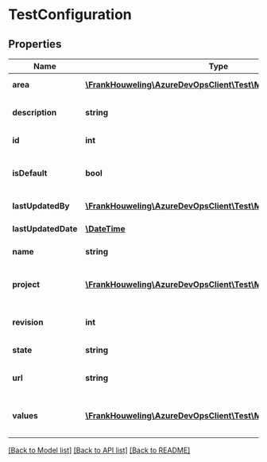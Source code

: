 # TestConfiguration

## Properties
Name | Type | Description | Notes
------------ | ------------- | ------------- | -------------
**area** | [**\FrankHouweling\AzureDevOpsClient\Test\Model\ShallowReference**](ShallowReference.md) | Area of the configuration | [optional] 
**description** | **string** | Description of the configuration | [optional] 
**id** | **int** | Id of the configuration | [optional] 
**isDefault** | **bool** | Is the configuration a default for the test plans | [optional] 
**lastUpdatedBy** | [**\FrankHouweling\AzureDevOpsClient\Test\Model\IdentityRef**](IdentityRef.md) | Last Updated By  Reference | [optional] 
**lastUpdatedDate** | [**\DateTime**](\DateTime.md) | Last Updated Data | [optional] 
**name** | **string** | Name of the configuration | [optional] 
**project** | [**\FrankHouweling\AzureDevOpsClient\Test\Model\ShallowReference**](ShallowReference.md) | Project to which the configuration belongs | [optional] 
**revision** | **int** | Revision of the the configuration | [optional] 
**state** | **string** | State of the configuration | [optional] 
**url** | **string** | Url of Configuration Resource | [optional] 
**values** | [**\FrankHouweling\AzureDevOpsClient\Test\Model\NameValuePair[]**](NameValuePair.md) | Dictionary of Test Variable, Selected Value | [optional] 

[[Back to Model list]](../README.md#documentation-for-models) [[Back to API list]](../README.md#documentation-for-api-endpoints) [[Back to README]](../README.md)


